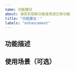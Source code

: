 ```yaml
---
name: 功能建议
about: 请求实现新功能或改进已有功能
title: "功能建议："
labels: "enhancement"
---
```


<!--
⚠️ 反馈前请确保已阅读

1. 请确保你已经认真阅读了 README 文件，可能你的建议已经实现。
2. 请在 issues 页面搜索你的建议，很可能已经有人提了。
-->

## 功能描述

<!--请尽量清晰、详细地描述你希望的功能，有必要的话可以提供截图，以供参考。-->

## 使用场景（可选）

<!--请简述你希望的功能的使用场景，有无可供参考的类似 App 功能等。-->
